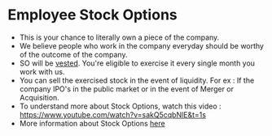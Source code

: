 # Employee Stock Options 

- This is your chance to literally own a piece of the company.
- We believe people who work in the company everyday should be worthy of the outcome of the company.
- SO will be [vested](https://www.investopedia.com/terms/v/vesting.asp). You're eligible to exercise it every single month you work with us.
- You can sell the exercised stock in the event of liquidity. For ex : If the company IPO's in the public market or in the event of Merger or Acquisition.
- To understand more about Stock Options, watch this video : https://www.youtube.com/watch?v=sakQ5cqbNlE&t=1s
- More information about Stock Options [here](https://hackerbaycompany.slack.com/files/U033XTX4D/FFV180RB3/Stock_Options)
